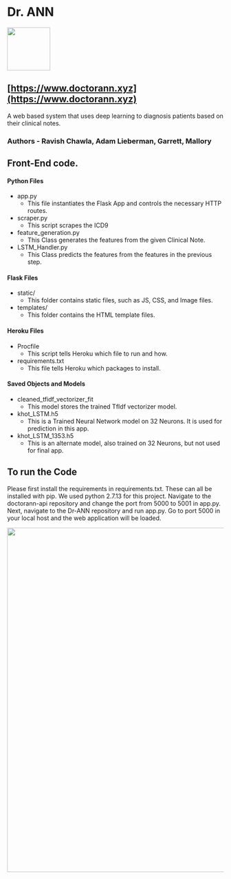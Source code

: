 #  Dr. ANN

<img src='http://i.imgur.com/bE6iAGu.jpg' width=100x/> 

## [https://www.doctorann.xyz](https://www.doctorann.xyz)


A web based system that uses deep learning to diagnosis patients based on their clinical notes.

### Authors - Ravish Chawla, Adam Lieberman, Garrett, Mallory

## Front-End code.

#### Python Files

- app.py
	- This file instantiates the Flask App and controls the necessary HTTP routes.
- scraper.py
	- This script scrapes the ICD9 
- feature_generation.py
	- This Class generates the features from the given Clinical Note.
- LSTM_Handler.py
	- This Class predicts the features from the features in the previous step.

#### Flask Files

- static/
	- This folder contains static files, such as JS, CSS, and Image files.
- templates/
	- This folder contains the HTML template files.

#### Heroku Files

- Procfile
	- This script tells Heroku which file to run and how.
- requirements.txt
	- This file tells Heroku which packages to install.

#### Saved Objects and Models

- cleaned_tfidf_vectorizer_fit
	- This model stores the trained TfIdf vectorizer model.
- khot_LSTM.h5
	- This is a Trained Neural Network model on 32 Neurons. It is used for prediction in this app.
- khot_LSTM_1353.h5
	- This is an alternate model, also trained on 32 Neurons, but not used for final app.




## To run the Code

Please first install the requirements in requirements.txt. These can all be installed with pip. We used python 2.7.13 for this project. Navigate to the doctorann-api repository and change the port from 5000 to 5001 in app.py. Next, navigate to the Dr-ANN repository and run app.py. Go to port 5000 in your local host and the web application will be loaded. 


<img src='http://i.imgur.com/bE6iAGu.jpg' width=800px/>
